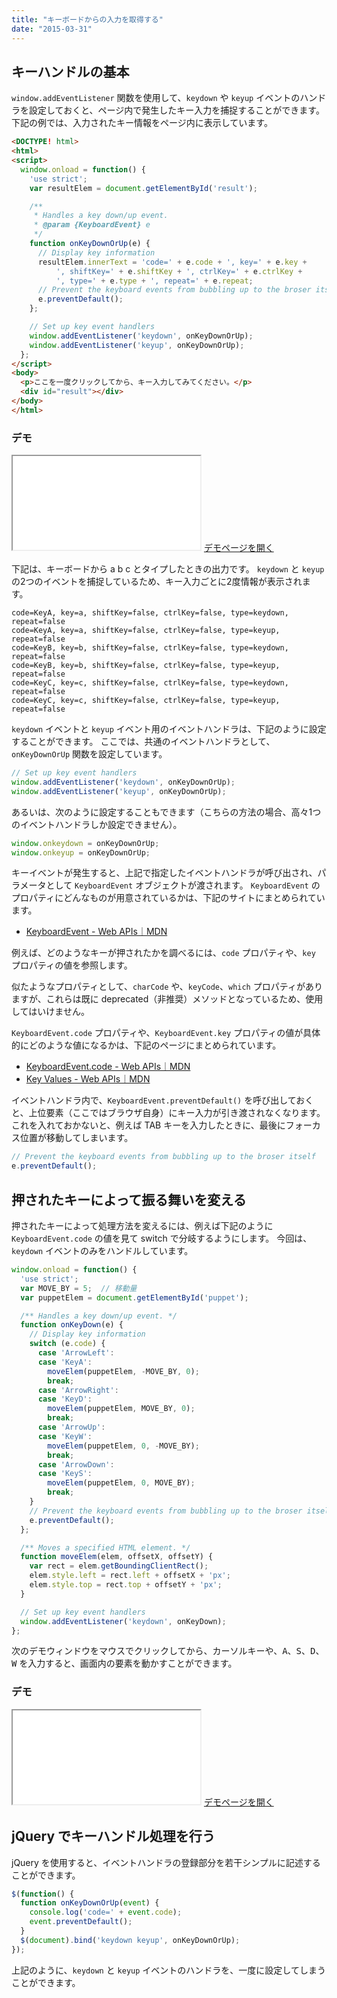 ```yaml
---
title: "キーボードからの入力を取得する"
date: "2015-03-31"
---
```


キーハンドルの基本
----

`window.addEventListener` 関数を使用して、`keydown` や `keyup` イベントのハンドラを設定しておくと、ページ内で発生したキー入力を捕捉することができます。
下記の例では、入力されたキー情報をページ内に表示しています。

~~~ html
<DOCTYPE! html>
<html>
<script>
  window.onload = function() {
    'use strict';
    var resultElem = document.getElementById('result');

    /**
     * Handles a key down/up event.
     * @param {KeyboardEvent} e
     */
    function onKeyDownOrUp(e) {
      // Display key information
      resultElem.innerText = 'code=' + e.code + ', key=' + e.key +
          ', shiftKey=' + e.shiftKey + ', ctrlKey=' + e.ctrlKey +
          ', type=' + e.type + ', repeat=' + e.repeat;
      // Prevent the keyboard events from bubbling up to the broser itself
      e.preventDefault();
    };

    // Set up key event handlers
    window.addEventListener('keydown', onKeyDownOrUp);
    window.addEventListener('keyup', onKeyDownOrUp);
  };
</script>
<body>
  <p>ここを一度クリックしてから、キー入力してみてください。</p>
  <div id="result"></div>
</body>
</html>
~~~

### デモ

<iframe class="maku-htmlDemo" src="keyboard-demo.html"></iframe>
<a target="_blank" href="keyboard-demo.html">デモページを開く</a>

下記は、キーボードから a b c とタイプしたときの出力です。
`keydown` と `keyup` の2つのイベントを捕捉しているため、キー入力ごとに2度情報が表示されます。

~~~
code=KeyA, key=a, shiftKey=false, ctrlKey=false, type=keydown, repeat=false
code=KeyA, key=a, shiftKey=false, ctrlKey=false, type=keyup, repeat=false
code=KeyB, key=b, shiftKey=false, ctrlKey=false, type=keydown, repeat=false
code=KeyB, key=b, shiftKey=false, ctrlKey=false, type=keyup, repeat=false
code=KeyC, key=c, shiftKey=false, ctrlKey=false, type=keydown, repeat=false
code=KeyC, key=c, shiftKey=false, ctrlKey=false, type=keyup, repeat=false
~~~

`keydown` イベントと `keyup` イベント用のイベントハンドラは、下記のように設定することができます。
ここでは、共通のイベントハンドラとして、`onKeyDownOrUp` 関数を設定しています。

~~~ javascript
// Set up key event handlers
window.addEventListener('keydown', onKeyDownOrUp);
window.addEventListener('keyup', onKeyDownOrUp);
~~~

あるいは、次のように設定することもできます（こちらの方法の場合、高々1つのイベントハンドラしか設定できません）。

~~~ javascript
window.onkeydown = onKeyDownOrUp;
window.onkeyup = onKeyDownOrUp;
~~~

キーイベントが発生すると、上記で指定したイベントハンドラが呼び出され、パラメータとして `KeyboardEvent` オブジェクトが渡されます。
`KeyboardEvent` のプロパティにどんなものが用意されているかは、下記のサイトにまとめられています。

- [KeyboardEvent - Web APIs｜MDN](https://developer.mozilla.org/en-US/docs/Web/API/KeyboardEvent)

例えば、どのようなキーが押されたかを調べるには、`code` プロパティや、`key` プロパティの値を参照します。

<div class="note">
似たようなプロパティとして、<code>charCode</code> や、<code>keyCode</code>、<code>which</code> プロパティがありますが、これらは既に deprecated（非推奨）メソッドとなっているため、使用してはいけません。
</div>

`KeyboardEvent.code` プロパティや、`KeyboardEvent.key` プロパティの値が具体的にどのような値になるかは、下記のページにまとめられています。

- [KeyboardEvent.code - Web APIs｜MDN](https://developer.mozilla.org/en-US/docs/Web/API/KeyboardEvent/code)
- [Key Values - Web APIs｜MDN](https://developer.mozilla.org/en-US/docs/Web/API/KeyboardEvent/key/Key_Values)

イベントハンドラ内で、`KeyboardEvent.preventDefault()` を呼び出しておくと、上位要素（ここではブラウザ自身）にキー入力が引き渡されなくなります。
これを入れておかないと、例えば TAB キーを入力したときに、最後にフォーカス位置が移動してしまいます。

~~~ javascript
// Prevent the keyboard events from bubbling up to the broser itself
e.preventDefault();
~~~


押されたキーによって振る舞いを変える
----

押されたキーによって処理方法を変えるには、例えば下記のように `KeyboardEvent.code` の値を見て switch で分岐するようにします。
今回は、`keydown` イベントのみをハンドルしています。

~~~ javascript
window.onload = function() {
  'use strict';
  var MOVE_BY = 5;  // 移動量
  var puppetElem = document.getElementById('puppet');

  /** Handles a key down/up event. */
  function onKeyDown(e) {
    // Display key information
    switch (e.code) {
      case 'ArrowLeft':
      case 'KeyA':
        moveElem(puppetElem, -MOVE_BY, 0);
        break;
      case 'ArrowRight':
      case 'KeyD':
        moveElem(puppetElem, MOVE_BY, 0);
        break;
      case 'ArrowUp':
      case 'KeyW':
        moveElem(puppetElem, 0, -MOVE_BY);
        break;
      case 'ArrowDown':
      case 'KeyS':
        moveElem(puppetElem, 0, MOVE_BY);
        break;
    }
    // Prevent the keyboard events from bubbling up to the broser itself
    e.preventDefault();
  };

  /** Moves a specified HTML element. */
  function moveElem(elem, offsetX, offsetY) {
    var rect = elem.getBoundingClientRect();
    elem.style.left = rect.left + offsetX + 'px';
    elem.style.top = rect.top + offsetY + 'px';
  }

  // Set up key event handlers
  window.addEventListener('keydown', onKeyDown);
};
~~~

次のデモウィンドウをマウスでクリックしてから、カーソルキーや、<kbd>A</kbd>、<kbd>S</kbd>、<kbd>D</kbd>、<kbd>W</kbd> を入力すると、画面内の要素を動かすことができます。

### デモ

<iframe class="maku-htmlDemo" src="keyboard-demo2.html"></iframe>
<a target="_blank" href="keyboard-demo2.html">デモページを開く</a>


jQuery でキーハンドル処理を行う
----

jQuery を使用すると、イベントハンドラの登録部分を若干シンプルに記述することができます。

~~~ javascript
$(function() {
  function onKeyDownOrUp(event) {
    console.log('code=' + event.code);
    event.preventDefault();
  }
  $(document).bind('keydown keyup', onKeyDownOrUp);
});
~~~

上記のように、`keydown` と `keyup` イベントのハンドラを、一度に設定してしまうことができます。

